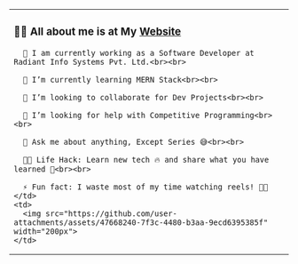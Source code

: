 <table>
  <tr>
    <td>
      <h3>🙋‍♂️ All about me is at My <a href="https://kirangn24.github.io/Portfolio/">Website</a></h3>

      🔭 I am currently working as a Software Developer at Radiant Info Systems Pvt. Ltd.<br><br>

      🌱 I’m currently learning MERN Stack<br><br>

      👯 I’m looking to collaborate for Dev Projects<br><br>

      🤔 I’m looking for help with Competitive Programming<br><br>

      💬 Ask me about anything, Except Series 😅<br><br>

      👨‍💻 Life Hack: Learn new tech 🔥 and share what you have learned 🎉<br><br>

      ⚡ Fun fact: I waste most of my time watching reels! 🎥😂
    </td>
    <td>
      <img src="https://github.com/user-attachments/assets/47668240-7f3c-4480-b3aa-9ecd6395385f" width="200px">
    </td>
  </tr>
</table>
